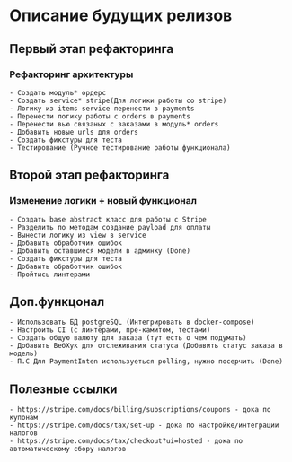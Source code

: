 # Описание будущих релизов
## Первый этап рефакторинга
### Рефакторинг архитектуры
    - Создать модуль* ордерс
    - Создать service* stripe(Для логики работы со stripe) 
    - Логику из items service перенести в payments
    - Перенести логику работы с orders в payments
    - Перенести вью связаных с заказами в модуль* orders
    - Добавить новые urls для orders
    - Создать фикстуры для теста 
    - Тестирование (Ручное тестирование работы функционала)

## Второй этап рефакторинга
### Изменение логики + новый функционал
    - Создать base abstract класс для работы с Stripe
    - Разделить по методам создание payload для оплаты
    - Вынести логику из view в service
    - Добавить обработчик ошибок
    - Добавить оставшиеся модели в админку (Done)
    - Создать фикстуры для теста
    - Добавить обработчик ошибок
    - Пройтись линтерами

## Доп.функцонал
    - Использовать БД postgreSQL (Интегрировать в docker-compose)
    - Настроить CI (с линтерами, пре-камитом, тестами)
    - Создать общую валюту для заказа (тут есть о чем подумать)
    - Добавить ВебХук для отслеживания статуса (Добавить статус заказа в модель) 
    - П.С Для PaymentInten используеться polling, нужно посерчить (Done)

## Полезные ссылки
    - https://stripe.com/docs/billing/subscriptions/coupons - дока по купонам
    - https://stripe.com/docs/tax/set-up - дока по настройке/интеграции налогов
    - https://stripe.com/docs/tax/checkout?ui=hosted - дока по автоматическому сбору налогов
